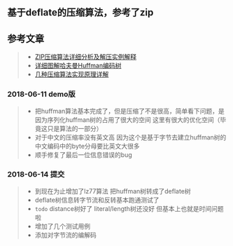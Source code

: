 ## 基于deflate的压缩算法，参考了zip

## 参考文章
> - [ZIP压缩算法详细分析及解压实例解释](https://www.cnblogs.com/esingchan/p/3958962.html)
> - [详细图解哈夫曼Huffman编码树](https://blog.csdn.net/FX677588/article/details/70767446)
> - [几种压缩算法实现原理详解](https://blog.csdn.net/ghevinn/article/details/45747465)

### 2018-06-11  demo版

> - 把huffman算法基本完成了，但是压缩了不是很高，简单看下问题，是因为序列化huffman树的占用了很大的空间 这里有很大的优化空间（毕竟这只是算法的一部分）
> - 对于中文的压缩率没有英文高  因为这个是基于字节去建立huffman树的 中文编码中的byte分母要比英文大很多
> - 顺手修复了最后一位信息错误的bug

### 2018-06-14 提交

> - 到现在为止增加了lz77算法 把huffman树转成了deflate树
> - deflate树信息转字节流和反转基本跑通测试了
> - `todo` distance树好了 literal/length树还没好 但基本上也就是时间问题啦
> - 增加了几个测试用例
> - 添加对字节流的编解码
